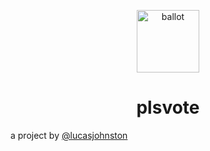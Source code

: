 <p align="center">
  <a href="https://www.lucasjohnston.co.uk">
    <img alt="ballot" src="https://emojipedia-us.s3.dualstack.us-west-1.amazonaws.com/thumbs/120/apple/198/ballot-box-with-ballot_1f5f3.png" width="100" />
  </a>
</p>
<h1 align="center">
    plsvote
</h1>

a project by [@lucasjohnston](https://www.twitter.com/lucasjohnston)